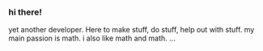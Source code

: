 ### hi there!

yet another developer.
Here to make stuff, do stuff, help out with stuff.
my main passion is math. i also like math and math. ...
